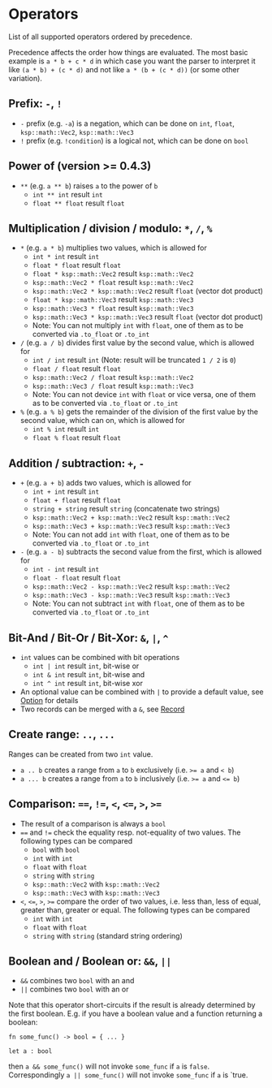 # Operators

List of all supported operators ordered by precedence.

Precedence affects the order how things are evaluated. The most basic example is `a * b + c * d` in which case you want the parser to interpret it like `(a * b) + (c * d)` and not like `a * (b + (c * d))` (or some other variation).

## Prefix: `-`, `!`

* `-` prefix (e.g. `-a`) is a negation, which can be done on `int`, `float`, `ksp::math::Vec2`, `ksp::math::Vec3`
* `!` prefix (e.g. `!condition`) is a logical not, which can be done on `bool`

## Power of (version >= 0.4.3)

* `**` (e.g. `a ** b`) raises `a` to the power of `b`
  * `int ** int` result `int`
  * `float ** float` result `float`

## Multiplication / division / modulo: `*`, `/`, `%`

* `*` (e.g. `a * b`) multiplies two values, which is allowed for
  * `int * int` result `int`
  * `float * float` result `float`
  * `float * ksp::math::Vec2` result `ksp::math::Vec2`
  * `ksp::math::Vec2 * float` result `ksp::math::Vec2`
  * `ksp::math::Vec2 * ksp::math::Vec2` result `float` (vector dot product)
  * `float * ksp::math::Vec3` result `ksp::math::Vec3`
  * `ksp::math::Vec3 * float` result `ksp::math::Vec3`
  * `ksp::math::Vec3 * ksp::math::Vec3` result `float` (vector dot product)
  * Note: You can not multiply `int` with `float`, one of them as to be converted via `.to_float` or `.to_int`
* `/` (e.g. `a / b`) divides first value by the second value, which is allowed for
  * `int / int` result `int` (Note: result will be truncated `1 / 2` is `0`)
  * `float / float` result `float`
  * `ksp::math::Vec2 / float` result `ksp::math::Vec2`
  * `ksp::math::Vec3 / float` result `ksp::math::Vec3`
  * Note: You can not device `int` with `float` or vice versa, one of them as to be converted via `.to_float` or `.to_int`
* `%` (e.g. `a % b`) gets the remainder of the division of the first value by the second value, which can on, which is allowed for
  * `int % int` result `int`
  * `float % float` result `float`

## Addition / subtraction: `+`, `-`

* `+` (e.g. `a + b`) adds two values, which is allowed for
  * `int + int` result `int`
  * `float + float` result `float`
  * `string + string` result `string` (concatenate two strings)
  * `ksp::math::Vec2 + ksp::math::Vec2` result `ksp::math::Vec2`
  * `ksp::math::Vec3 + ksp::math::Vec3` result `ksp::math::Vec3`
  * Note: You can not add `int` with `float`, one of them as to be converted via `.to_float` or `.to_int`
* `-` (e.g. `a - b`) subtracts the second value from the first, which is allowed for
  * `int - int` result `int`
  * `float - float` result `float`
  * `ksp::math::Vec2 - ksp::math::Vec2` result `ksp::math::Vec2`
  * `ksp::math::Vec3 - ksp::math::Vec3` result `ksp::math::Vec3`
  * Note: You can not subtract `int` with `float`, one of them as to be converted via `.to_float` or `.to_int`

## Bit-And / Bit-Or / Bit-Xor: `&`, `|`, `^`

* `int` values can be combined with bit operations
  * `int | int` result `int`, bit-wise or
  * `int & int` result `int`, bit-wise and
  * `int ^ int` result `int`, bit-wise xor
* An optional value can be combined with `|` to provide a default value, see [Option](special_types/option.md) for details
* Two records can be merged with a `&`, see [Record](types.md#records)

## Create range: `..`, `...`

Ranges can be created from two `int` value.

* `a .. b` creates a range from `a` to `b` exclusively (i.e. `>= a` and `< b`)
* `a ... b` creates a range from `a` to `b` inclusively (i.e. `>= a` and `<= b`)

## Comparison: `==`, `!=`, `<`, `<=`, `>`, `>=`

* The result of a comparison is always a `bool`
* `==` and `!=` check the equality resp. not-equality of two values. The following types can be compared
  * `bool` with `bool`
  * `int` with `int`
  * `float` with `float`
  * `string` with `string`
  * `ksp::math::Vec2` with `ksp::math::Vec2`
  * `ksp::math::Vec3` with `ksp::math::Vec3`
* `<`, `<=`, `>`, `>=` compare the order of two values, i.e. less than, less of equal, greater than, greater or equal. The following types can be compared
  * `int` with `int`
  * `float` with `float`
  * `string` with `string` (standard string ordering)

## Boolean and / Boolean or: `&&`, `||`

* `&&` combines two `bool` with an and
* `||` combines two `bool` with an or

Note that this operator short-circuits if the result is already determined by the first boolean.
E.g. if you have a boolean value and a function returning a boolean:
```
fn some_func() -> bool = { ... }

let a : bool
```
then `a && some_func()` will not invoke `some_func` if `a` is `false`. Correspondingly `a || some_func()` will not invoke `some_func` if `a` is `true.
